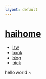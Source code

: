 ```yaml
---
layout: default
---
```


# [haihome](https://haihome.top)
- [law](https://haihome.top/law)
- [book](https://haihome.top/book)
- [blog](https://haihome.top/blog)
- [trick](https://haihome.top/trick)

 hello world ~


